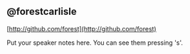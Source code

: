##  @forestcarlisle

[http://github.com/forest](http://github.com/forest)

<aside data-markdown class="notes">
    Put your speaker notes here.
    You can see them pressing 's'.
</aside>